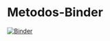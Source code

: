 # Metodos-Binder
[![Binder](https://mybinder.org/badge_logo.svg)](https://mybinder.org/v2/gh/AndresFlorez-Git/Metodos-Binder.git/master)
